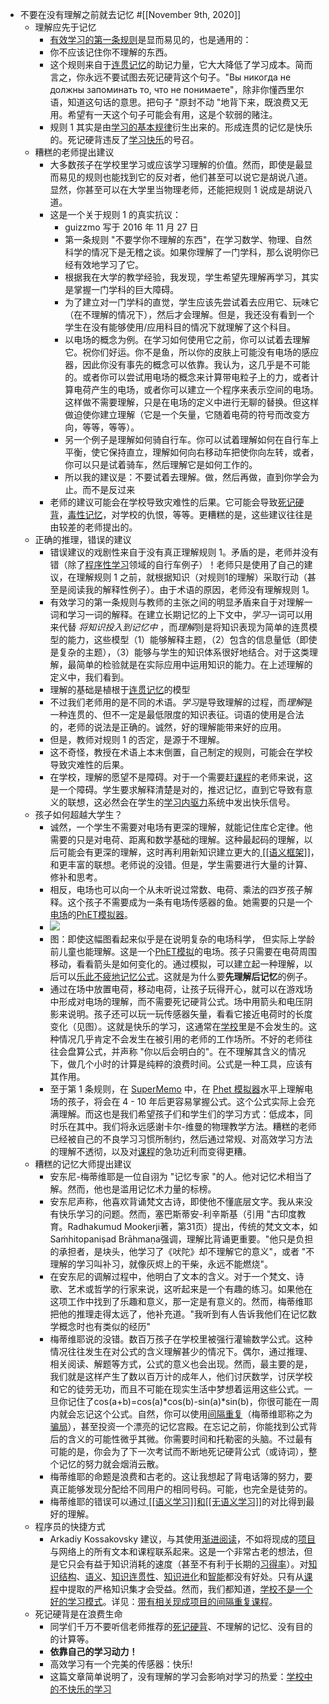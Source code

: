- 不要在没有理解之前就去记忆 #[[November 9th, 2020]] 
    - 理解应先于记忆
        - [有效学习的第一条规则](https://supermemo.guru/wiki/20_rules)是显而易见的，也是通用的：
        - 你不应该记住你不理解的东西。
        - 这个规则来自于[连贯记忆](https://supermemo.guru/wiki/Coherence)的助记力量，它大大降低了学习成本。简而言之，你永远不要试图去死记硬背这个句子。"Вы никогда не должны запоминать то, что не понимаете"，除非你懂西里尔语，知道这句话的意思。把句子 "原封不动 "地背下来，既浪费又无用。希望有一天这个句子可能会有用，这是个软弱的赌注。
        - 规则 1 其实是由[学习的基本规律](https://supermemo.guru/wiki/Fundamental_law_of_learning)衍生出来的。形成连贯的记忆是快乐的。死记硬背违反了[学习快乐](https://supermemo.guru/wiki/Pleasure_of_learning)的号召。
    - 糟糕的老师提出建议
        - 大多数孩子在学校里学习或应该学习理解的价值。然而，即使是最显而易见的规则也能找到它的反对者，他们甚至可以说它是胡说八道。显然，你甚至可以在大学里当物理老师，还能把规则 1 说成是胡说八道。
        - 这是一个关于规则 1 的真实抗议：
            - guizzmo 写于 2016 年 11 月 27 日
            - 第一条规则 "不要学你不理解的东西"，在学习数学、物理、自然科学的情况下是无稽之谈。如果你理解了一门学科，那么说明你已经有效地学习了它。
            - 根据我在大学的教学经验，我发现，学生希望先理解再学习，其实是掌握一门学科的巨大障碍。
            - 为了建立对一门学科的直觉，学生应该先尝试着去应用它、玩味它（在不理解的情况下），然后才会理解。但是，我还没有看到一个学生在没有能够使用/应用科目的情况下就理解了这个科目。
            - 以电场的概念为例。在学习如何使用它之前，你可以试着去理解它。祝你们好运。你不是鱼，所以你的皮肤上可能没有电场的感应器，因此你没有事先的概念可以依靠。我认为，这几乎是不可能的。或者你可以尝试用电场的概念来计算带电粒子上的力，或者计算电荷产生的电场，或者你可以建立一个程序来表示空间的电场。这样做不需要理解，只是在电场的定义中进行无聊的替换。但这样做迫使你建立理解（它是一个矢量，它随着电荷的符号而改变方向，等等，等等）。
            - 另一个例子是理解如何骑自行车。你可以试着理解如何在自行车上平衡，使它保持直立，理解如何向右移动车把使你向左转，或者，你可以只是试着骑车，然后理解它是如何工作的。
            - 所以我的建议是：不要试着去理解。做，然后再做，直到你学会为止。而不是反过来
        - 老师的建议可能会在学校导致灾难性的后果。它可能会导致[死记硬背](https://supermemo.guru/wiki/Cramming)，[毒性记忆](https://supermemo.guru/wiki/Toxic_memories)，对学校的仇恨，等等。更糟糕的是，这些建议往往是由较差的老师提出的。
    - 正确的推理，错误的建议
        - 错误建议的戏剧性来自于没有真正理解规则 1。矛盾的是，老师并没有错（除了[程序性学习](https://supermemo.guru/wiki/Procedural_learning)领域的自行车例子）！老师只是使用了自己的建议，在理解规则 1 之前，就根据知识（对规则1的理解）采取行动（甚至是阅读我的解释性例子）。由于术语的原因，老师没有理解规则 1。
        - 有效学习的第一条规则与教师的主张之间的明显矛盾来自于对理解一词和学习一词的解释。在建立长期记忆的上下文中，*学习*一词可以用来代替 *将知识投入到记忆中* ，而*理解*则是将知识表现为简单的连贯模型的能力，这些模型（1）能够解释主题，（2）包含的信息量低（即使是复杂的主题），（3）能够与学生的知识体系很好地结合。对于这类理解，最简单的检验就是在实际应用中运用知识的能力。在上述理解的定义中，我们看到。
        - 理解的基础是植根于[连贯记忆](https://supermemo.guru/wiki/Coherence_of_memory)的模型
        - 不过我们老师用的是不同的术语。*学习*是导致理解的过程，而*理解*是一种连贯的、但不一定是最低限度的知识表征。词语的使用是合法的，老师的说法是正确的。诚然，好的理解能带来好的应用。
        - 但是，教师对规则 1 的否定，是源于不理解。
        - 这不奇怪，教授在术语上本末倒置，自己制定的规则，可能会在学校导致灾难性的后果。
        - 在学校，理解的愿望不是障碍。对于一个需要赶[课程](https://supermemo.guru/wiki/Curriculum)的老师来说，这是一个障碍。学生要求解释清楚是对的，推迟记忆，直到它导致有意义的联想，这必然会在学生的[学习内驱力](https://supermemo.guru/wiki/Learn_drive)系统中发出快乐信号。
    - 孩子如何超越大学生？
        - 诚然，一个学生不需要对电场有更深的理解，就能记住库仑定律。他需要的只是对电荷、距离和数学基础的理解。这种最起码的理解，以后可能会有更深的理解，这时再利用新知识建立更大的[ [[语义框架]]](https://supermemo.guru/wiki/Semantic_learning)，和更丰富的联想。老师说的没错。但是，学生需要进行大量的计算、修补和思考。
        - 相反，电场也可以向一个从未听说过常数、电荷、乘法的四岁孩子解释。这个孩子不需要成为一条有电场传感器的鱼。她需要的只是一个[电场](https://phet.colorado.edu/en/simulation/charges-and-fields)的[PhET模拟器](https://supermemo.guru/wiki/PhET_simulations)。
        - ![](https://remnote-user-data.s3.amazonaws.com/PyxitEmHWwPG-iCxW0KsT0HzVR56J4HxIZMMDJXm6-sDDtFX6-PE5S3vI0WepYSsRnJttB2P_5Yldbgnj6Tp2jUoaSVJIZMEpJo2hTGDVG5DLVg1H3r6yQnWtqPNf7GX)  
        - 图：即使这幅图看起来似乎是在说明复杂的电场科学， 但实际上学龄前儿童也能理解。这是一个[PhET模拟](https://supermemo.guru/wiki/PhET_simulation)的电场。孩子只需要在电荷周围移动，看看箭头是如何变化的。通过模拟，可以建立起一种理解，以后可以[乐此不疲地记忆公式](https://supermemo.guru/wiki/Pleasure_of_learning)。这就是为什么要**先理解后记忆**的例子。
        - 通过在场中放置电荷，移动电荷，让孩子玩得开心，就可以在游戏场中形成对电场的理解，而不需要死记硬背公式。场中用箭头和电压阴影来说明。孩子还可以玩一玩传感器矢量，看看它接近电荷时的长度变化（见图）。这就是快乐的学习，这通常在[学校](https://supermemo.guru/wiki/School)里是不会发生的。这种情况几乎肯定不会发生在被引用的老师的工作场所。不好的老师往往会盘算公式，并声称 "你以后会明白的"。在不理解其含义的情况下，做几个小时的计算是纯粹的浪费时间。公式是一种工具，应该有其作用。
        - 至于第 1 条规则，在 [SuperMemo](https://supermemo.guru/wiki/SuperMemo) 中，在 [Phet 模拟器](https://supermemo.guru/wiki/Phet_simulation)水平上理解电场的孩子，将会在 4 - 10 年后更容易掌握公式。这个公式实际上会充满理解。而这也是我们希望孩子们和学生们的学习方式：低成本，同时乐在其中。我们将永远感谢卡尔-维曼的物理教学方法。糟糕的老师已经被自己的不良学习习惯所制约，然后通过常规、对高效学习方法的理解不透彻，以及对[课程](https://supermemo.guru/wiki/Curriculum)的急功近利而变得更糟。
    - 糟糕的记忆大师提出建议
        - 安东尼-梅蒂维耶是一位自诩为 "记忆专家 "的人。他对记忆术相当了解。然而，他也是滥用记忆术力量的标榜。
        - 安东尼声称，他喜欢背诵梵文古诗，即使他不懂底层文字。我从来没有快乐学习的问题。然而，塞巴斯蒂安-利辛斯基（引用 "古印度教育。Radhakumud Mookerji著，第31页）提出，传统的梵文文本，如Saṁhitopaniṣad Brāhmaṇa强调，理解比背诵更重要。"他只是负担的承担者，是块头，他学习了《吠陀》却不理解它的意义"，或者 "不理解的学习叫补习，就像灰烬上的干柴，永远不能燃烧"。
        - 在安东尼的调解过程中，他明白了文本的含义。对于一个梵文、诗歌、艺术或哲学的行家来说，这听起来是一个有趣的练习。如果他在这项工作中找到了乐趣和意义，那一定是有意义的。然而，梅蒂维耶把他的推理走得太远了，他补充道。"我听到有人告诉我他们在记忆数学概念时也有类似的经历"
        - 梅蒂维耶说的没错。数百万孩子在学校里被强行灌输数学公式。这种情况往往发生在对公式的含义理解甚少的情况下。偶尔，通过推理、相关阅读、解题等方式，公式的意义也会出现。然而，最主要的是，我们就是这样产生了数以百万计的成年人，他们讨厌数学，讨厌学校和它的徒劳无功，而且不可能在现实生活中梦想着运用这些公式。一旦你记住了cos(a+b)=cos(a)*cos(b)-sin(a)*sin(b)，你很可能在一周内就会忘记这个公式。自然，你可以使用[间隔重复](https://supermemo.guru/wiki/Spaced_repetition)（梅蒂维耶称之为[骗局](http://supermemopedia.com/wiki/SuperMemo_called_a_hoax)），甚至投资一个漂亮的记忆宫殿。在忘记之前，你能找到公式背后的含义的可能性微乎其微。你需要时间和托勒密的头脑。不过最有可能的是，你会为了下一次考试而不断地死记硬背公式（或诗词），整个记忆的努力就会烟消云散。
        - 梅蒂维耶的命题是浪费和古老的。这让我想起了背电话簿的努力，要真正能够发现分配给不同用户的相同号码。可能，也完全是徒劳的。
        - 梅蒂维耶的错误可以通过[ [[语义学习]]和[[无语义学习]]](https://supermemo.guru/wiki/Semantic_learning)的对比得到最好的理解。
    - 程序员的快捷方式
        - Arkadiy Kossakovsky 建议，与其使用[渐进阅读](https://supermemo.guru/wiki/Incremental_reading)，不如将现成的[项目](https://supermemo.guru/wiki/Item)与网络上的所有文本和课程联系起来。这是一个非常古老的想法，但是它只会有益于知识消耗的速度（甚至不有利于长期的[习得率](https://supermemo.guru/wiki/Acquisition_rate)）。对[知识结构](https://supermemo.guru/wiki/20_rules)、[语义](https://supermemo.guru/wiki/Semantic_learning)、[知识连贯性](https://supermemo.guru/wiki/Knowledge_coherence)、[知识进化](https://supermemo.guru/wiki/Knowledge_darwinism)和[智能](https://supermemo.guru/wiki/Intelligence)都没有好处。只有从[课程](https://supermemo.guru/wiki/Curriculum)中提取的严格知识集才会受益。然而，我们都知道，[学校不是一个好的学习模式](https://supermemo.guru/wiki/Problem_of_schooling)。详见：[带有相关现成项目的间隔重复课程](https://supermemo.guru/wiki/Spaced_repetition_courses_with_associated_ready-made_items)。
    - 死记硬背是在浪费生命
        - 同学们千万不要听信老师推荐的[死记硬背](https://supermemo.guru/wiki/Cramming)、不理解的记忆、没有目的的计算等。
        - **依靠自己的学习动力！**
        - 高效学习有一个完美的传感器：快乐!
        - 这篇文章简单说明了，没有理解的学习会影响对学习的热爱：[学校中的不快乐的学习](https://supermemo.guru/wiki/Unpleasant_learning_at_school)
